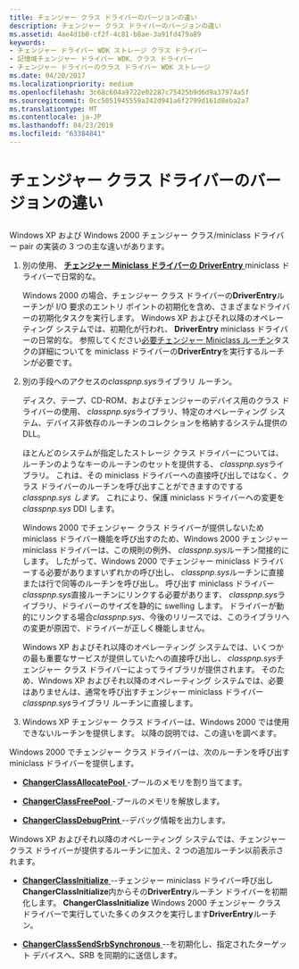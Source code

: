 ```yaml
---
title: チェンジャー クラス ドライバーのバージョンの違い
description: チェンジャー クラス ドライバーのバージョンの違い
ms.assetid: 4ae4d1b0-cf2f-4c81-b8ae-3a91fd479a89
keywords:
- チェンジャー ドライバー WDK ストレージ クラス ドライバー
- 記憶域チェンジャー ドライバー WDK、クラス ドライバー
- チェンジャー ドライバーのクラス ドライバー WDK ストレージ
ms.date: 04/20/2017
ms.localizationpriority: medium
ms.openlocfilehash: 3c68c604a9722e02287c75425b9d6d9a37974a5f
ms.sourcegitcommit: 0cc5051945559a242d941a6f2799d161d8eba2a7
ms.translationtype: MT
ms.contentlocale: ja-JP
ms.lasthandoff: 04/23/2019
ms.locfileid: "63384841"
---
```

# <a name="differences-in-changer-class-driver-versions"></a>チェンジャー クラス ドライバーのバージョンの違い


## <span id="ddk_differences_in_changer_class_driver_versions_kg"></span><span id="DDK_DIFFERENCES_IN_CHANGER_CLASS_DRIVER_VERSIONS_KG"></span>


Windows XP および Windows 2000 チェンジャー クラス/miniclass ドライバー pair の実装の 3 つの主な違いがあります。

1.  別の使用、 [**チェンジャー Miniclass ドライバーの DriverEntry** ](https://msdn.microsoft.com/library/windows/hardware/ff552647) miniclass ドライバーで日常的な。

    Windows 2000 の場合、チェンジャー クラス ドライバーの**DriverEntry**ルーチンが I/O 要求のエントリ ポイントの初期化を含め、さまざまなドライバーの初期化タスクを実行します。 Windows XP およびそれ以降のオペレーティング システムでは、初期化が行われ、 **DriverEntry** miniclass ドライバーの日常的な。 参照してください[必要チェンジャー Miniclass ルーチン](required-changer-miniclass-routines.md)タスクの詳細についてを miniclass ドライバーの**DriverEntry**を実行するルーチンが必要です。

2.  別の手段へのアクセスの*classpnp.sys*ライブラリ ルーチン。

    ディスク、テープ、CD-ROM、およびチェンジャーのデバイス用のクラス ドライバーの使用、 *classpnp.sys*ライブラリ、特定のオペレーティング システム、デバイス非依存のルーチンのコレクションを格納するシステム提供の DLL。

    ほとんどのシステムが指定したストレージ クラス ドライバーについては、ルーチンのようなキーのルーチンのセットを提供する、 *classpnp.sys*ライブラリ。 これは、その miniclass ドライバーへの直接呼び出しではなく、クラス ドライバーのルーチンを呼び出すことができますのでする*classpnp.sys します。* これにより、保護 miniclass ドライバーへの変更を*classpnp.sys* DDI します。

    Windows 2000 でチェンジャー クラス ドライバーが提供しないため miniclass ドライバー機能を呼び出すのため、Windows 2000 チェンジャー miniclass ドライバーは、この規則の例外、 *classpnp.sys*ルーチン間接的にします。 したがって、Windows 2000 でチェンジャー miniclass ドライバーする必要がありますいずれかの呼び出し、 *classpnp.sys*ルーチンに直接または行で同等のルーチンを呼び出し。 呼び出す miniclass ドライバー *classpnp.sys*直接ルーチンにリンクする必要があります、 *classpnp.sys*ライブラリ、ドライバーのサイズを静的に swelling します。 ドライバーが動的にリンクする場合*classpnp.sys*、今後のリリースでは、このライブラリへの変更が原因で、ドライバーが正しく機能しません。

    Windows XP およびそれ以降のオペレーティング システムでは、いくつかの最も重要なサービスが提供していたへの直接呼び出し、 *classpnp.sys*チェンジャー クラス ドライバーによってライブラリが提供されます。 そのため、Windows XP およびそれ以降のオペレーティング システムでは、必要はありませんは、通常を呼び出すチェンジャー miniclass ドライバー *classpnp.sys*ライブラリ ルーチンに直接します。

3.  Windows XP チェンジャー クラス ドライバーは、Windows 2000 では使用できないルーチンを提供します。 以降の説明では、この違いを調べます。

Windows 2000 でチェンジャー クラス ドライバーは、次のルーチンを呼び出す miniclass ドライバーを提供します。

-   [**ChangerClassAllocatePool** ](https://msdn.microsoft.com/library/windows/hardware/ff551402) -プールのメモリを割り当てます。

-   [**ChangerClassFreePool** ](https://msdn.microsoft.com/library/windows/hardware/ff551411) -プールのメモリを解放します。

-   [**ChangerClassDebugPrint** ](https://msdn.microsoft.com/library/windows/hardware/ff551406) --デバッグ情報を出力します。

Windows XP およびそれ以降のオペレーティング システムでは、チェンジャー クラス ドライバーが提供するルーチンに加え、2 つの追加ルーチン以前表示されます。

-   [**ChangerClassInitialize** ](https://msdn.microsoft.com/library/windows/hardware/ff551413) --チェンジャー miniclass ドライバー呼び出し**ChangerClassInitialize**内からその**DriverEntry**ルーチン ドライバーを初期化します。 **ChangerClassInitialize** Windows 2000 チェンジャー クラス ドライバーで実行していた多くのタスクを実行します**DriverEntry**ルーチン。

-   [**ChangerClassSendSrbSynchronous** ](https://msdn.microsoft.com/library/windows/hardware/ff551415) --を初期化し、指定されたターゲット デバイスへ、SRB を同期的に送信します。

 

 




